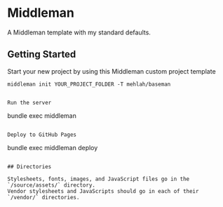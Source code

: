 # Middleman

A Middleman template with my standard defaults.

## Getting Started

Start your new project by using this Middleman custom project template

```
middleman init YOUR_PROJECT_FOLDER -T mehlah/baseman
```

```

Run the server

```
bundle exec middleman
```

Deploy to GitHub Pages

```
bundle exec middleman deploy
```

## Directories

Stylesheets, fonts, images, and JavaScript files go in the `/source/assets/` directory.
Vendor stylesheets and JavaScripts should go in each of their `/vendor/` directories.
